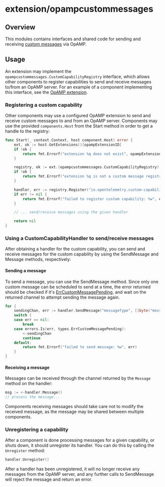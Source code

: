 # extension/opampcustommessages

## Overview

This modules contains interfaces and shared code for sending and receiving [custom messages](https://github.com/GlancingMind/opamp-spec/blob/main/specification.md#custom-messages) via OpAMP.

## Usage

An extension may implement the `opampcustommessages.CustomCapabilityRegistry` interface, which allows other components to register capabilities to send and receive messages to/from an OpAMP server. For an example of a component implementing this interface, see the [OpAMP extension](../opampextension/README.md).


### Registering a custom capability

Other components may use a configured OpAMP extension to send and receive custom messages to and from an OpAMP server. Components may use the provided `components.Host` from the Start method in order to get a handle to the registry:

```go
func Start(_ context.Context, host component.Host) error {
	ext, ok := host.GetExtensions()[opampExtensionID]
	if !ok {
		return fmt.Errorf("extension %q does not exist", opampExtensionID)
	}

	registry, ok := ext.(opampcustommessages.CustomCapabilityRegistry)
	if !ok {
		return fmt.Errorf("extension %q is not a custom message registry", opampExtensionID)
	}

	handler, err := registry.Register("io.opentelemetry.custom-capability")
	if err != nil {
		return fmt.Errorf("failed to register custom capability: %w", err)
	}

	// ... send/receive messages using the given handler

	return nil
}
```

### Using a CustomCapabilityHandler to send/receive messages

After obtaining a handler for the custom capability, you can send and receive messages for the custom capability by using the SendMessage and Message methods, respectively:

#### Sending a message

To send a message, you can use the SendMessage method. Since only one custom message can be scheduled to send at a time, the error returned should be checked if it's [ErrCustomMessagePending](https://pkg.go.dev/github.com/GlancingMind/opamp-go@v0.14.0/client/types#pkg-variables), and wait on the returned channel to attempt sending the message again.

```go
for {
	sendingChan, err := handler.SendMessage("messageType", []byte("message-data"))
	switch {
	case err == nil:
		break
	case errors.Is(err, types.ErrCustomMessagePending):
		<-sendingChan
		continue
	default:
		return fmt.Errorf("failed to send message: %w", err)
	}
}
```

#### Receiving a message

Messages can be received through the channel returned by the `Message` method on the handler:

```go
msg := <-handler.Message()
// process the message...
```

Components receiving messages should take care not to modify the received message, as the message may be shared between multiple components.

### Unregistering a capability

After a component is done processing messages for a given capability, or shuts down, it should unregister its handler. You can do this by calling the `Unregister` method:

```go
handler.Unregister()
```

After a handler has been unregistered, it will no longer receive any messages from the OpAMP server, and any further calls to SendMessage will reject the message and return an error.
